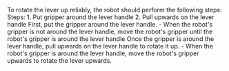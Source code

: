 To rotate the lever up reliably, the robot should perform the following steps:
    Steps:  1. Put gripper around the lever handle   2. Pull upwards on the lever handle
    First, put the gripper around the lever handle.
    - When the robot's gripper is not around the lever handle, move the robot's gripper until the robot's gripper is around the lever handle
    Once the gripper is around the lever handle, pull upwards on the lever handle to rotate it up.
    - When the robot's gripper is around the lever handle, move the robot's gripper upwards to rotate the lever upwards.